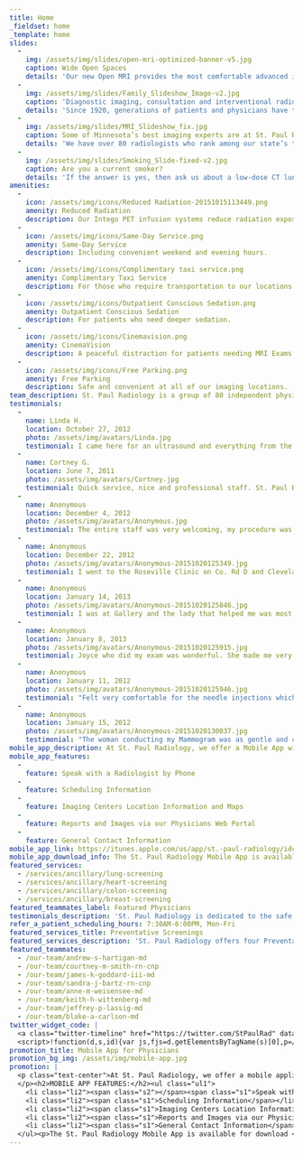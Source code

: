 ```yaml
---
title: Home
_fieldset: home
_template: home
slides:
  - 
    img: /assets/img/slides/open-mri-optimized-banner-v5.jpg
    caption: Wide Open Spaces
    details: 'Our new Open MRI provides the most comfortable advanced imaging experience.<br/><a style="color:#b2d8ef;" href="https://www.stpaulradiology.com/services/imaging/open-mri">LEARN MORE</a>'
  - 
    img: /assets/img/slides/Family_Slideshow_Image-v2.jpg
    caption: 'Diagnostic imaging, consultation and interventional radiology 24/7 - 365 days a year.'
    details: 'Since 1920, generations of patients and physicians have trusted us for their imaging needs.<br/><a style="color:#b2d8ef;" href="http://www.stpaulradiology.com/about">LEARN MORE</a>'
  - 
    img: /assets/img/slides/MRI_Slideshow_fix.jpg
    caption: Some of Minnesota’s best imaging experts are at St. Paul Radiology.
    details: 'We have over 80 radiologists who rank among our state’s top board-certified, fellowship-trained, subspecialty imaging experts.<br/><a style="color:#b2d8ef;" href="http://www.stpaulradiology.com/our-team">LEARN MORE</a>'
  - 
    img: /assets/img/slides/Smoking_Slide-fixed-v2.jpg
    caption: Are you a current smoker?
    details: 'If the answer is yes, then ask us about a low-dose CT lung cancer screening.<br/><a style="color:#b2d8ef;" href="http://www.stpaulradiology.com/services/ancillary/lung-screening">LEARN MORE</a>'
amenities:
  - 
    icon: /assets/img/icons/Reduced Radiation-20151015113449.png
    amenity: Reduced Radiation
    description: Our Intego PET infusion systems reduce radiation exposure.
  - 
    icon: /assets/img/icons/Same-Day Service.png
    amenity: Same-Day Service
    description: Including convenient weekend and evening hours.
  - 
    icon: /assets/img/icons/Complimentary taxi service.png
    amenity: Complimentary Taxi Service
    description: For those who require transportation to our locations.
  - 
    icon: /assets/img/icons/Outpatient Conscious Sedation.png
    amenity: Outpatient Conscious Sedation
    description: For patients who need deeper sedation.
  - 
    icon: /assets/img/icons/Cinemavision.png
    amenity: CinemaVision
    description: A peaceful distraction for patients needing MRI Exams.
  - 
    icon: /assets/img/icons/Free Parking.png
    amenity: Free Parking
    description: Safe and convenient at all of our imaging locations.
team_description: St. Paul Radiology is a group of 80 independent physicians who rank among Minnesota’s top board-certified, fellowship-trained, subspecialty imaging experts. In addition, our experienced nurses, technicians and administrative staff are courteous, efficient and available to answer any questions you may have about the services we provide.
testimonials:
  - 
    name: Linda H.
    location: October 27, 2012
    photo: /assets/img/avatars/Linda.jpg
    testimonial: I came here for an ultrasound and everything from the parking to obtaining a copy of my films and report went as smooth as silk. Everything seemed to be very organized and efficient. My US appointment was right on time, and the US tech was highly professional and pleasant.
  - 
    name: Cortney G.
    location: June 7, 2011
    photo: /assets/img/avatars/Cortney.jpg
    testimonial: Quick service, nice and professional staff. St. Paul Radiology makes an MRI a comfortable, simple experience, which is much appreciated by this busy gal!
  - 
    name: Anonymous
    location: December 4, 2012
    photo: /assets/img/avatars/Anonymous.jpg
    testimonial: The entire staff was very welcoming, my procedure was fully explained. I had a wonderful experience.
  - 
    name: Anonymous
    location: December 22, 2012
    photo: /assets/img/avatars/Anonymous-20151020125349.jpg
    testimonial: I went to the Roseville Clinic on Co. Rd D and Cleveland Ave. My nurse who did the exam was gentle, informative and very friendly as was the staff. I have always appreciated the care and professional quality given to each of my visits.
  - 
    name: Anonymous
    location: January 14, 2013
    photo: /assets/img/avatars/Anonymous-20151020125846.jpg
    testimonial: I was at Gallery and the lady that helped me was most wonderful. It is nice dealing with a genuine and real person that cares about your comfort.
  - 
    name: Anonymous
    location: January 8, 2013
    photo: /assets/img/avatars/Anonymous-20151020125915.jpg
    testimonial: Joyce who did my exam was wonderful. She made me very comfortable and answered all my questions. Dr. Goertzen was very pleasant also.
  - 
    name: Anonymous
    location: January 11, 2012
    photo: /assets/img/avatars/Anonymous-20151020125946.jpg
    testimonial: "Felt very comfortable for the needle injections which didn't even hurt me & such nice nurses & Dr. Goertzen was very nice & I trusted in him!"
  - 
    name: Anonymous
    location: January 15, 2012
    photo: /assets/img/avatars/Anonymous-20151020130037.jpg
    testimonial: "The woman conducting my Mammogram was as gentle and caring as can be. I've had her for the last three times and seeing her familiar and friendly face made the whole experience so much more comfortable."
mobile_app_description: At St. Paul Radiology, we offer a Mobile App with convenient links and resources all in one place, so that our referring physicians and their staff can stay connected and informed about our practices and services.
mobile_app_features:
  - 
    feature: Speak with a Radiologist by Phone
  - 
    feature: Scheduling Information
  - 
    feature: Imaging Centers Location Information and Maps
  - 
    feature: Reports and Images via our Physicians Web Portal
  - 
    feature: General Contact Information
mobile_app_link: https://itunes.apple.com/us/app/st.-paul-radiology/id468653363
mobile_app_download_info: The St. Paul Radiology Mobile App is available for download from the Apple App Store on your iPhone.
featured_services:
  - /services/ancillary/lung-screening
  - /services/ancillary/heart-screening
  - /services/ancillary/colon-screening
  - /services/ancillary/breast-screening
featured_teammates_label: Featured Physicians
testimonials_description: 'St. Paul Radiology is dedicated to the safe and efficient use of advanced imaging and other radiology services to help improve the health of the patients we serve. We know we provide some of the best services in Minnesota, and our patients agree. Click  <a href="http://http://stpaulradiology.com/about/our-patients-speak">here</a> to see more patient reviews and testimonials.'
refer_a_patient_scheduling_hours: 7:30AM-6:00PM, Mon-Fri
featured_services_title: Preventative Screenings
featured_services_description: 'St. Paul Radiology offers four Preventative Screening procedures for the early detection of: Colon Cancer, Coronary Artery Disease, Lung Cancer, and Breast Cancer. These screenings are all performed by licensed practitioners in a caring, comfortable environment at one of our state-of-the-art facilities. Call 651.632.5700 to request more information.'
featured_teammates:
  - /our-team/andrew-s-hartigan-md
  - /our-team/courtney-m-smith-rn-cnp
  - /our-team/james-k-goddard-iii-md
  - /our-team/sandra-j-bartz-rn-cnp
  - /our-team/anne-m-weisensee-md
  - /our-team/keith-h-wittenberg-md
  - /our-team/jeffrey-p-lassig-md
  - /our-team/blake-a-carlson-md
twitter_widget_code: |
  <a class="twitter-timeline" href="https://twitter.com/StPaulRad" data-widget-id="661620511005278208">Tweets by @StPaulRad</a>
  <script>!function(d,s,id){var js,fjs=d.getElementsByTagName(s)[0],p=/^http:/.test(d.location)?'http':'https';if(!d.getElementById(id)){js=d.createElement(s);js.id=id;js.src=p+"://platform.twitter.com/widgets.js";fjs.parentNode.insertBefore(js,fjs);}}(document,"script","twitter-wjs");</script>
promotion_title: Mobile App for Physicians
promotion_bg_img: /assets/img/mobile-app.jpg
promotion: |
  <p class="text-center">At St. Paul Radiology, we offer a mobile application with convenient links and resources all in one place, so that our referring physicians and their staff can stay connected and informed about our practices and services.
  </p><h2>MOBILE APP FEATURES:</h2><ul class="ul1">
  	<li class="li2"><span class="s2"></span><span class="s1">Speak with a Radiologist by Phone</span></li>
  	<li class="li2"><span class="s1">Scheduling Information</span></li>
  	<li class="li2"><span class="s1">Imaging Centers Location Information and Maps</span></li>
  	<li class="li2"><span class="s1">Reports and Images via our Physicians Web Portal</span></li>
  	<li class="li2"><span class="s1">General Contact Information</span></li>
  </ul><p>The St. Paul Radiology Mobile App is available for download <br>from the Apple App Store on your iPhone</p>
---
```






















